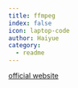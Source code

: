 ```yaml
---
title: ffmpeg
index: false
icon: laptop-code
author: Haiyue
category:
  - readme
---
```

[official website](https://ffmpeg.org/ffmpeg.html)